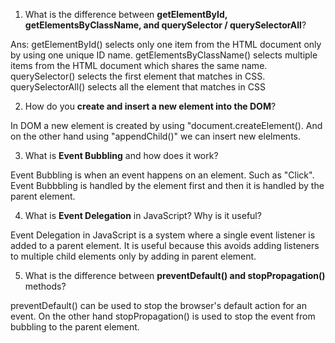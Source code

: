  1. What is the difference between **getElementById, getElementsByClassName, and querySelector / querySelectorAll**?

 Ans: getElementById() selects only one item from the HTML document only by using one unique ID name.
 getElementsByClassName() selects multiple items from the HTML document which shares the same name. 
 querySelector() selects the first element that matches in CSS.
querySelectorAll() selects all the element that matches in CSS 


2. How do you **create and insert a new element into the DOM**?

In DOM a new element is created by  using "document.createElement(). And on the other hand using "appendChild()" we can insert new elelments.


3. What is **Event Bubbling** and how does it work?

Event Bubbling is when an event happens on an element. Such as "Click". 
Event Bubbbling is handled by the element first and then it is handled by the parent element. 

4. What is **Event Delegation** in JavaScript? Why is it useful?

Event Delegation in JavaScript  is a system where a single event listener is added to a parent element.
It is useful because this avoids adding listeners to multiple child elements only by adding in parent element.

5. What is the difference between **preventDefault() and stopPropagation()** methods?

preventDefault() can be used to stop the browser's default action for an event.
On the other hand stopPropagation() is used to stop the event from bubbling to the parent element.